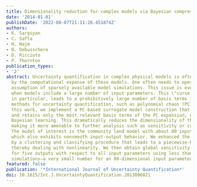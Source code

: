 ```yaml
---
title: Dimensionality reduction for complex models via Bayesian compressive sensing
date: '2014-01-01'
publishDate: '2022-08-07T21:11:26.451874Z'
authors:
- K. Sargsyan
- C. Safta
- H. Najm
- B. Debusschere
- D. Ricciuto
- P. Thornton
publication_types:
- '2'
abstract: Uncertainty quantification in complex physical models is often challenged
  by the computational expense of these models. One often needs to operate under the
  assumption of sparsely available model simulations. This issue is even more critical
  when models include a large number of input parameters. This \"curse of dimensionality\",
  in particular, leads to a prohibitively large number of basis terms in spectral
  methods for uncertainty quantification, such as polynomial chaos (PC) methods. In
  this work, we implement a PC-based surrogate model construction that \"learns\"
  and retains only the most relevant basis terms of the PC expansion, using sparse
  Bayesian learning. This dramatically reduces the dimensionality of the problem,
  making it more amenable to further analysis such as sensitivity or calibration studies.
  The model of interest is the community land model with about 80 input parameters,
  which also exhibits nonsmooth input-output behavior. We enhanced the methodology
  by a clustering and classifying procedure that leads to a piecewise-PC surrogate
  thereby dealing with nonlinearity. We then obtain global sensitivity information
  for five outputs with respect to all input parameters using less than 10,000 model
  simulations−a very small number for an 80-dimensional input parameter space.
featured: false
publication: '*International Journal of Uncertainty Quantification*'
doi: 10.1615/Int.J.UncertaintyQuantification.2013006821
---
```


